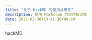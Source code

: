 ```yaml
---
title: "关于 HackMD 的使用与思考"
description: 使用 Markdown 的协作知识库
date: 2021-03-30T13:41:30+08:00
---
```


hackMD.

